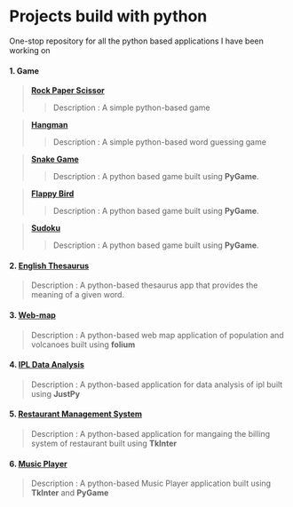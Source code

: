 # Projects build with python

One-stop repository for all the python based applications I have been working on
#### 1. Game
> **[Rock Paper Scissor](https://github.com/Subathra19/rock_paper_scissor)**
  >> Description : A simple python-based game  

> **[Hangman](https://github.com/Subathra19/hangman)**
  >> Description : A simple python-based word guessing game  

>  **[Snake Game](https://github.com/Subathra19/snakegame)**
  >> Description : A python based game built using **PyGame**.

>  **[Flappy Bird](https://github.com/Subathra19/flappybird)**
  >> Description : A python based game built using **PyGame**.

>  **[Sudoku](https://github.com/Subathra19/py_sudoku)**
  >> Description : A python based game built using **PyGame**.




#### 2. [English Thesaurus](https://github.com/Subathra19/theasurus)
> Description : A python-based thesaurus app that provides the meaning of a given word. 

#### 3. [Web-map](https://github.com/Subathra19/webmap)
> Description : A python-based web map application of population and volcanoes built using **folium**

#### 4. [IPL Data Analysis](https://github.com/Subathra19/ipl)
> Description : A python-based application for data analysis of ipl built using **JustPy**

#### 5. [Restaurant Management System](https://github.com/Subathra19/restaurant-management-system)
> Description : A python-based application for mangaing the billing system of restaurant built using **TkInter**

#### 6. [Music Player](https://github.com/Subathra19/music-player)
> Description : A python-based Music Player application built using **TkInter** and **PyGame**
